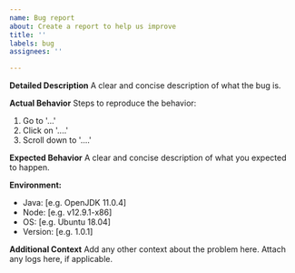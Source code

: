 ```yaml
---
name: Bug report
about: Create a report to help us improve
title: ''
labels: bug
assignees: ''

---
```


<!--  Thanks for submitting a bug report!  Before submitting:
1. Try searching the existing issues to see if your issue has already been reported
2. Try asking on our Discord group (https://hedera.com/discord)
3. If you're reporting a security vulnerability, please email security@hedera.com instead of opening an issue
-->

**Detailed Description**
A clear and concise description of what the bug is.

**Actual Behavior**
Steps to reproduce the behavior:
1. Go to '...'
2. Click on '....'
3. Scroll down to '....'

**Expected Behavior**
A clear and concise description of what you expected to happen.

**Environment:**
- Java: [e.g. OpenJDK 11.0.4]
- Node: [e.g. v12.9.1-x86]
- OS: [e.g. Ubuntu 18.04]
- Version: [e.g. 1.0.1]

**Additional Context**
Add any other context about the problem here. Attach any logs here, if applicable.
